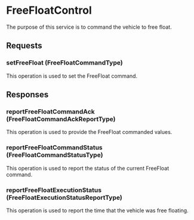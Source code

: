 # FreeFloatControl
The purpose of this service is to command the vehicle to free float.

## Requests
### setFreeFloat (FreeFloatCommandType)
This operation is used to set the FreeFloat command.

## Responses
### reportFreeFloatCommandAck (FreeFloatCommandAckReportType)
This operation is used to provide the FreeFloat commanded values.
### reportFreeFloatCommandStatus (FreeFloatCommandStatusType)
This operation is used to report the status of the current FreeFloat command.
### reportFreeFloatExecutionStatus (FreeFloatExecutionStatusReportType)
This operation is used to report the time that the vehicle was free floating.

